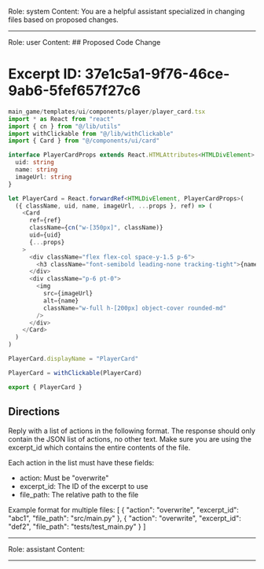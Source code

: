 Role: system
Content: You are a helpful assistant specialized in changing files based on proposed changes.
__________________
Role: user
Content: ## Proposed Code Change
# Excerpt ID: 37e1c5a1-9f76-46ce-9ab6-5fef657f27c6
```typescript
main_game/templates/ui/components/player/player_card.tsx
import * as React from "react"
import { cn } from "@/lib/utils"
import withClickable from "@/lib/withClickable"
import { Card } from "@/components/ui/card"

interface PlayerCardProps extends React.HTMLAttributes<HTMLDivElement> {
  uid: string
  name: string
  imageUrl: string
}

let PlayerCard = React.forwardRef<HTMLDivElement, PlayerCardProps>(
  ({ className, uid, name, imageUrl, ...props }, ref) => (
    <Card 
      ref={ref} 
      className={cn("w-[350px]", className)} 
      uid={uid} 
      {...props}
    >
      <div className="flex flex-col space-y-1.5 p-6">
        <h3 className="font-semibold leading-none tracking-tight">{name}</h3>
      </div>
      <div className="p-6 pt-0">
        <img
          src={imageUrl}
          alt={name}
          className="w-full h-[200px] object-cover rounded-md"
        />
      </div>
    </Card>
  )
)

PlayerCard.displayName = "PlayerCard"

PlayerCard = withClickable(PlayerCard)

export { PlayerCard }
```

## Directions
Reply with a list of actions in the following format. The response should only contain the JSON list of actions, no other text.
Make sure you are using the excerpt_id which contains the entire contents of the file.

Each action in the list must have these fields:
- action: Must be "overwrite"
- excerpt_id: The ID of the excerpt to use
- file_path: The relative path to the file

Example format for multiple files:
[
    {
        "action": "overwrite",
        "excerpt_id": "abc1",
        "file_path": "src/main.py"
    },
    {
        "action": "overwrite",
        "excerpt_id": "def2",
        "file_path": "tests/test_main.py"
    }
]
__________________
Role: assistant
Content: 
__________________
